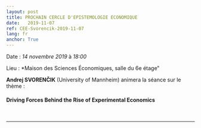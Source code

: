```yaml
---
layout: post
title: PROCHAIN CERCLE D'EPISTEMOLOGIE ECONOMIQUE
date:   2019-11-07
ref: CEE-Svorencik-2019-11-07
lang: fr
anchor: True
---
```


<i class="fas fa-table"></i> Date : *14 novembre 2019* à *18:00*

<i class="fas fa-map-marked"></i> Lieu : *Maison des Sciences Économiques, salle du 6e étage"

**Andrej SVORENČIK** (University of Mannheim) animera la séance sur le thème :

#### Driving Forces Behind the Rise of Experimental Economics



<!--more-->



<br>
<hr />
<br>

